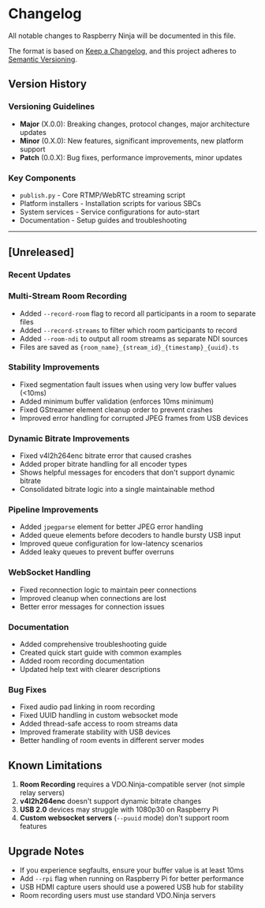# Changelog

All notable changes to Raspberry Ninja will be documented in this file.

The format is based on [Keep a Changelog](https://keepachangelog.com/en/1.0.0/),
and this project adheres to [Semantic Versioning](https://semver.org/spec/v2.0.0.html).

## Version History

### Versioning Guidelines

- **Major** (X.0.0): Breaking changes, protocol changes, major architecture updates
- **Minor** (0.X.0): New features, significant improvements, new platform support
- **Patch** (0.0.X): Bug fixes, performance improvements, minor updates

### Key Components

- `publish.py` - Core RTMP/WebRTC streaming script
- Platform installers - Installation scripts for various SBCs
- System services - Service configurations for auto-start
- Documentation - Setup guides and troubleshooting

---

<!-- New releases will be automatically added above this line -->

## [Unreleased]

### Recent Updates

### Multi-Stream Room Recording
- Added `--record-room` flag to record all participants in a room to separate files
- Added `--record-streams` to filter which room participants to record
- Added `--room-ndi` to output all room streams as separate NDI sources
- Files are saved as `{room_name}_{stream_id}_{timestamp}_{uuid}.ts`

### Stability Improvements
- Fixed segmentation fault issues when using very low buffer values (<10ms)
- Added minimum buffer validation (enforces 10ms minimum)
- Fixed GStreamer element cleanup order to prevent crashes
- Improved error handling for corrupted JPEG frames from USB devices

### Dynamic Bitrate Improvements
- Fixed v4l2h264enc bitrate error that caused crashes
- Added proper bitrate handling for all encoder types
- Shows helpful messages for encoders that don't support dynamic bitrate
- Consolidated bitrate logic into a single maintainable method

### Pipeline Improvements
- Added `jpegparse` element for better JPEG error handling
- Added queue elements before decoders to handle bursty USB input
- Improved queue configuration for low-latency scenarios
- Added leaky queues to prevent buffer overruns

### WebSocket Handling
- Fixed reconnection logic to maintain peer connections
- Improved cleanup when connections are lost
- Better error messages for connection issues

### Documentation
- Added comprehensive troubleshooting guide
- Created quick start guide with common examples
- Added room recording documentation
- Updated help text with clearer descriptions

### Bug Fixes
- Fixed audio pad linking in room recording
- Fixed UUID handling in custom websocket mode
- Added thread-safe access to room streams data
- Improved framerate stability with USB devices
- Better handling of room events in different server modes

## Known Limitations

1. **Room Recording** requires a VDO.Ninja-compatible server (not simple relay servers)
2. **v4l2h264enc** doesn't support dynamic bitrate changes
3. **USB 2.0** devices may struggle with 1080p30 on Raspberry Pi
4. **Custom websocket servers** (`--puuid` mode) don't support room features

## Upgrade Notes

- If you experience segfaults, ensure your buffer value is at least 10ms
- Add `--rpi` flag when running on Raspberry Pi for better performance
- USB HDMI capture users should use a powered USB hub for stability
- Room recording users must use standard VDO.Ninja servers
